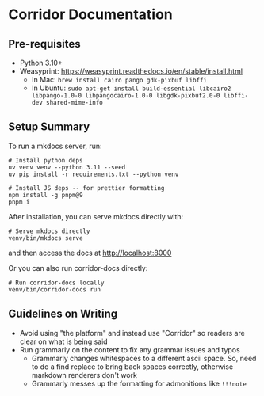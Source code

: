 # Corridor Documentation

## Pre-requisites

- Python 3.10+
- Weasyprint: <https://weasyprint.readthedocs.io/en/stable/install.html>
    - In Mac: `brew install cairo pango gdk-pixbuf libffi`
    - In Ubuntu: `sudo apt-get install build-essential libcairo2 libpango-1.0-0 libpangocairo-1.0-0 libgdk-pixbuf2.0-0 libffi-dev shared-mime-info`

## Setup Summary

To run a mkdocs server, run:

    # Install python deps
    uv venv venv --python 3.11 --seed
    uv pip install -r requirements.txt --python venv

    # Install JS deps -- for prettier formatting
    npm install -g pnpm@9
    pnpm i

After installation, you can serve mkdocs directly with:

    # Serve mkdocs directly
    venv/bin/mkdocs serve

and then access the docs at <http://localhost:8000>

Or you can also run corridor-docs directly:

    # Run corridor-docs locally
    venv/bin/corridor-docs run

## Guidelines on Writing

- Avoid using "the platform" and instead use "Corridor" so readers are clear on what is being said
- Run grammarly on the content to fix any grammar issues and typos
    - Grammarly changes whitespaces to a different ascii space. So, need to do a find replace to bring back spaces correctly, otherwise markdown renderers don't work
    - Grammarly messes up the formatting for admonitions like `!!!note`
